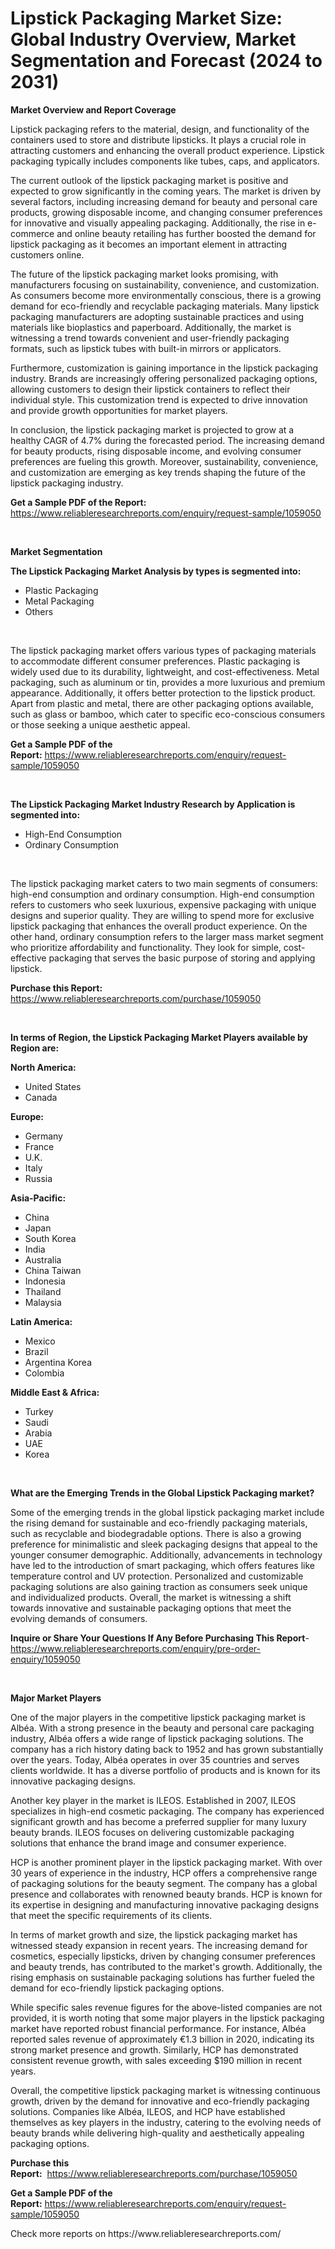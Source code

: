 <p><h1>Lipstick Packaging Market Size: Global Industry Overview, Market Segmentation and Forecast (2024 to 2031)</h1></p><p><strong>Market Overview and Report Coverage</strong></p>
<p><p>Lipstick packaging refers to the material, design, and functionality of the containers used to store and distribute lipsticks. It plays a crucial role in attracting customers and enhancing the overall product experience. Lipstick packaging typically includes components like tubes, caps, and applicators.</p><p>The current outlook of the lipstick packaging market is positive and expected to grow significantly in the coming years. The market is driven by several factors, including increasing demand for beauty and personal care products, growing disposable income, and changing consumer preferences for innovative and visually appealing packaging. Additionally, the rise in e-commerce and online beauty retailing has further boosted the demand for lipstick packaging as it becomes an important element in attracting customers online.</p><p>The future of the lipstick packaging market looks promising, with manufacturers focusing on sustainability, convenience, and customization. As consumers become more environmentally conscious, there is a growing demand for eco-friendly and recyclable packaging materials. Many lipstick packaging manufacturers are adopting sustainable practices and using materials like bioplastics and paperboard. Additionally, the market is witnessing a trend towards convenient and user-friendly packaging formats, such as lipstick tubes with built-in mirrors or applicators.</p><p>Furthermore, customization is gaining importance in the lipstick packaging industry. Brands are increasingly offering personalized packaging options, allowing customers to design their lipstick containers to reflect their individual style. This customization trend is expected to drive innovation and provide growth opportunities for market players.</p><p>In conclusion, the lipstick packaging market is projected to grow at a healthy CAGR of 4.7% during the forecasted period. The increasing demand for beauty products, rising disposable income, and evolving consumer preferences are fueling this growth. Moreover, sustainability, convenience, and customization are emerging as key trends shaping the future of the lipstick packaging industry.</p></p>
<p><strong>Get a Sample PDF of the Report:</strong> <a href="https://www.reliableresearchreports.com/enquiry/request-sample/1059050">https://www.reliableresearchreports.com/enquiry/request-sample/1059050</a></p>
<p>&nbsp;</p>
<p><strong>Market Segmentation</strong></p>
<p><strong>The Lipstick Packaging Market Analysis by types is segmented into:</strong></p>
<p><ul><li>Plastic Packaging</li><li>Metal Packaging</li><li>Others</li></ul></p>
<p>&nbsp;</p>
<p><p>The lipstick packaging market offers various types of packaging materials to accommodate different consumer preferences. Plastic packaging is widely used due to its durability, lightweight, and cost-effectiveness. Metal packaging, such as aluminum or tin, provides a more luxurious and premium appearance. Additionally, it offers better protection to the lipstick product. Apart from plastic and metal, there are other packaging options available, such as glass or bamboo, which cater to specific eco-conscious consumers or those seeking a unique aesthetic appeal.</p></p>
<p><strong>Get a Sample PDF of the Report:</strong>&nbsp;<a href="https://www.reliableresearchreports.com/enquiry/request-sample/1059050">https://www.reliableresearchreports.com/enquiry/request-sample/1059050</a></p>
<p>&nbsp;</p>
<p><strong>The Lipstick Packaging Market Industry Research by Application is segmented into:</strong></p>
<p><ul><li>High-End Consumption</li><li>Ordinary Consumption</li></ul></p>
<p>&nbsp;</p>
<p><p>The lipstick packaging market caters to two main segments of consumers: high-end consumption and ordinary consumption. High-end consumption refers to customers who seek luxurious, expensive packaging with unique designs and superior quality. They are willing to spend more for exclusive lipstick packaging that enhances the overall product experience. On the other hand, ordinary consumption refers to the larger mass market segment who prioritize affordability and functionality. They look for simple, cost-effective packaging that serves the basic purpose of storing and applying lipstick.</p></p>
<p><strong>Purchase this Report:</strong>&nbsp; <a href="https://www.reliableresearchreports.com/purchase/1059050">https://www.reliableresearchreports.com/purchase/1059050</a></p>
<p>&nbsp;</p>
<p><strong>In terms of Region, the Lipstick Packaging Market Players available by Region are:</strong></p>
<p>
    <p> <strong> North America: </strong>
        <ul>
            <li>United States</li>
            <li>Canada</li>
        </ul>
        </p> 
    <p> <strong> Europe: </strong>
        <ul>
            <li>Germany</li>
            <li>France</li>
            <li>U.K.</li>
            <li>Italy</li>
            <li>Russia</li>
        </ul>
        </p> 
    <p> <strong> Asia-Pacific: </strong>
        <ul>
            <li>China</li>
            <li>Japan</li>
            <li>South Korea</li>
            <li>India</li>
            <li>Australia</li>
            <li>China Taiwan</li>
            <li>Indonesia</li>
            <li>Thailand</li>
            <li>Malaysia</li>
        </ul>
        </p> 
    <p> <strong> Latin America: </strong>
        <ul>
            <li>Mexico</li>
            <li>Brazil</li>
            <li>Argentina Korea</li>
            <li>Colombia</li>
        </ul>
        </p> 
    <p> <strong> Middle East & Africa: </strong>
        <ul>
            <li>Turkey</li>
            <li>Saudi</li>
            <li>Arabia</li>
            <li>UAE</li>
            <li>Korea</li>
        </ul>
    </p>
    </p>
<p>&nbsp;</p>
<p><strong>What are the Emerging Trends in the Global Lipstick Packaging market?</strong></p>
<p><p>Some of the emerging trends in the global lipstick packaging market include the rising demand for sustainable and eco-friendly packaging materials, such as recyclable and biodegradable options. There is also a growing preference for minimalistic and sleek packaging designs that appeal to the younger consumer demographic. Additionally, advancements in technology have led to the introduction of smart packaging, which offers features like temperature control and UV protection. Personalized and customizable packaging solutions are also gaining traction as consumers seek unique and individualized products. Overall, the market is witnessing a shift towards innovative and sustainable packaging options that meet the evolving demands of consumers.</p></p>
<p><strong>Inquire or Share Your Questions If Any Before Purchasing This Report</strong>- <a href="https://www.reliableresearchreports.com/enquiry/pre-order-enquiry/1059050">https://www.reliableresearchreports.com/enquiry/pre-order-enquiry/1059050</a></p>
<p>&nbsp;</p>
<p><strong>Major Market Players</strong></p>
<p><p>One of the major players in the competitive lipstick packaging market is Albéa. With a strong presence in the beauty and personal care packaging industry, Albéa offers a wide range of lipstick packaging solutions. The company has a rich history dating back to 1952 and has grown substantially over the years. Today, Albéa operates in over 35 countries and serves clients worldwide. It has a diverse portfolio of products and is known for its innovative packaging designs.</p><p>Another key player in the market is ILEOS. Established in 2007, ILEOS specializes in high-end cosmetic packaging. The company has experienced significant growth and has become a preferred supplier for many luxury beauty brands. ILEOS focuses on delivering customizable packaging solutions that enhance the brand image and consumer experience.</p><p>HCP is another prominent player in the lipstick packaging market. With over 30 years of experience in the industry, HCP offers a comprehensive range of packaging solutions for the beauty segment. The company has a global presence and collaborates with renowned beauty brands. HCP is known for its expertise in designing and manufacturing innovative packaging designs that meet the specific requirements of its clients.</p><p>In terms of market growth and size, the lipstick packaging market has witnessed steady expansion in recent years. The increasing demand for cosmetics, especially lipsticks, driven by changing consumer preferences and beauty trends, has contributed to the market's growth. Additionally, the rising emphasis on sustainable packaging solutions has further fueled the demand for eco-friendly lipstick packaging options.</p><p>While specific sales revenue figures for the above-listed companies are not provided, it is worth noting that some major players in the lipstick packaging market have reported robust financial performance. For instance, Albéa reported sales revenue of approximately €1.3 billion in 2020, indicating its strong market presence and growth. Similarly, HCP has demonstrated consistent revenue growth, with sales exceeding $190 million in recent years.</p><p>Overall, the competitive lipstick packaging market is witnessing continuous growth, driven by the demand for innovative and eco-friendly packaging solutions. Companies like Albéa, ILEOS, and HCP have established themselves as key players in the industry, catering to the evolving needs of beauty brands while delivering high-quality and aesthetically appealing packaging options.</p></p>
<p><strong>Purchase this Report:</strong>&nbsp;&nbsp;<a href="https://www.reliableresearchreports.com/purchase/1059050">https://www.reliableresearchreports.com/purchase/1059050</a></p>
<p></p>
<p><strong>Get a Sample PDF of the Report:</strong>&nbsp;<a href="https://www.reliableresearchreports.com/enquiry/request-sample/1059050">https://www.reliableresearchreports.com/enquiry/request-sample/1059050</a></p>
<p>Check more reports on https://www.reliableresearchreports.com/</p>